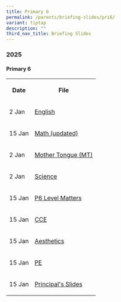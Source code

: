```yaml
---
title: Primary 6
permalink: /parents/briefing-slides/pri6/
variant: tiptap
description: ""
third_nav_title: Briefing Slides
---
```

<h3><strong>2025</strong></h3>
<h4><strong>Primary 6</strong></h4>
<table style="minWidth: 50px">
<colgroup>
<col>
<col>
</colgroup>
<tbody>
<tr>
<th rowspan="1" colspan="1">
<p>Date</p>
</th>
<th rowspan="1" colspan="1">
<p>File</p>
</th>
</tr>
<tr>
<td rowspan="1" colspan="1">
<p>2 Jan</p>
</td>
<td rowspan="1" colspan="1">
<p><a href="/files/Briefing Slides 2025/Pri 6/P6_EL_Curriculum_2025.pdf" rel="noopener nofollow" target="_blank">English</a>
</p>
</td>
</tr>
<tr>
<td rowspan="1" colspan="1">
<p>15 Jan</p>
</td>
<td rowspan="1" colspan="1">
<p><a href="/files/Briefing Slides 2025/Pri 6/P6_Math.pdf" rel="noopener nofollow" target="_blank">Math (updated)</a>
</p>
</td>
</tr>
<tr>
<td rowspan="1" colspan="1">
<p>2 Jan</p>
</td>
<td rowspan="1" colspan="1">
<p><a href="/files/Briefing Slides 2025/Pri 6/P6_MT_curriculum_briefing_2025.pdf" rel="noopener nofollow" target="_blank">Mother Tongue (MT)</a>
</p>
</td>
</tr>
<tr>
<td rowspan="1" colspan="1">
<p>2 Jan</p>
</td>
<td rowspan="1" colspan="1">
<p><a href="/files/Briefing Slides 2025/Pri 6/P6_Science_Curriculum_Briefing.pdf" rel="noopener nofollow" target="_blank">Science</a>
</p>
</td>
</tr>
<tr>
<td rowspan="1" colspan="1">
<p>15 Jan</p>
</td>
<td rowspan="1" colspan="1">
<p><a href="/files/Briefing Slides 2025/Pri 6/P6_Parent_Teacher_Meeting__Level_Matters_.pdf" rel="noopener nofollow" target="_blank">P6 Level Matters</a>
</p>
</td>
</tr>
<tr>
<td rowspan="1" colspan="1">
<p>15 Jan</p>
</td>
<td rowspan="1" colspan="1">
<p><a href="/files/Briefing Slides 2025/Pri 6/P6_PTM_Website_Jan_2025_CCE.pdf" rel="noopener nofollow" target="_blank">CCE</a>
</p>
</td>
</tr>
<tr>
<td rowspan="1" colspan="1">
<p>15 Jan</p>
</td>
<td rowspan="1" colspan="1">
<p><a href="/files/Briefing Slides 2025/Pri 6/6_P6_Aesthetics_Curriculum_Briefing_2025.pdf" rel="noopener nofollow" target="_blank">Aesthetics</a>
</p>
</td>
</tr>
<tr>
<td rowspan="1" colspan="1">
<p>15 Jan</p>
</td>
<td rowspan="1" colspan="1">
<p><a href="/files/Briefing Slides 2025/Pri 6/5_P6_PE_Curriculum_Briefing_2025.pdf" rel="noopener nofollow" target="_blank">PE</a>
</p>
</td>
</tr>
<tr>
<td rowspan="1" colspan="1">
<p>15 Jan</p>
</td>
<td rowspan="1" colspan="1">
<p><a href="/files/Briefing Slides 2025/Pri 3/PTM_P_s_Slides_Jan_2025.pdf" rel="noopener nofollow" target="_blank">Principal's Slides</a>
</p>
</td>
</tr>
</tbody>
</table>
<p></p>